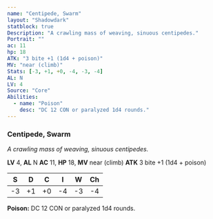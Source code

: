 ```yaml
---
name: "Centipede, Swarm"
layout: "Shadowdark"
statblock: true
Description: "A crawling mass of weaving, sinuous centipedes."
Portrait: ""
ac: 11
hp: 18
ATK: "3 bite +1 (1d4 + poison)"
MV: "near (climb)"
Stats: [-3, +1, +0, -4, -3, -4]
AL: N
LV: 4
Source: "Core"
Abilities:
  - name: "Poison"
    desc: "DC 12 CON or paralyzed 1d4 rounds."
---
```


### Centipede, Swarm

_A crawling mass of weaving, sinuous centipedes._

**LV** 4, **AL** N
**AC** 11, **HP** 18, **MV** near (climb)
**ATK** 3 bite +1 (1d4 + poison)

|  S  |  D  |  C  |  I  |  W  |  Ch  |
|:---:|:---:|:---:|:---:|:---:|:----:|
| -3 | +1 | +0 | -4 | -3 | -4 |

**Poison:** DC 12 CON or paralyzed 1d4 rounds.

